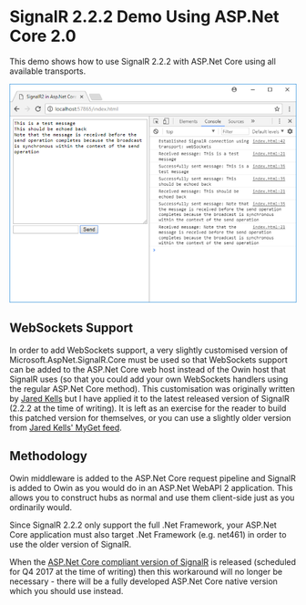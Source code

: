 SignalR 2.2.2 Demo Using ASP.Net Core 2.0
=========================================

This demo shows how to use SignalR 2.2.2 with ASP.Net Core using all available transports.

![Screenshot](img/screenshot.png)

WebSockets Support
------------------

In order to add WebSockets support, a very slightly customised version of
Microsoft.AspNet.SignalR.Core must be used so that WebSockets support can be added to the
ASP.Net Core web host instead of the Owin host that SignalR uses (so that you could add your
own WebSockets handlers using the regular ASP.Net Core method). This customisation was
originally written by [Jared Kells](https://github.com/jkells/SignalR/commit/58e6b9a3c01349f09b7d5e198cd673684e64b3ae)
but I have applied it to the latest released version of SignalR (2.2.2 at the time of writing).
It is left as an exercise for the reader to build this patched version for themselves, or you
can use a slightly older version from [Jared Kells' MyGet feed](https://www.myget.org/F/jkells-public/api/v3/index.json).

Methodology
-----------

Owin middleware is added to the ASP.Net Core request pipeline and SignalR is added to Owin
as you would do in an ASP.Net WebAPI 2 application. This allows you to construct hubs as
normal and use them client-side just as you ordinarily would.

Since SignalR 2.2.2 only support the full .Net Framework, your ASP.Net Core application must
also target .Net Framework (e.g. net461) in order to use the older version of SignalR.

When the [ASP.Net Core compliant version of SignalR](https://github.com/aspnet/SignalR) is
released (scheduled for Q4 2017 at the time of writing) then this workaround will no longer
be necessary - there will be a fully developed ASP.Net Core native version which you should
use instead.

